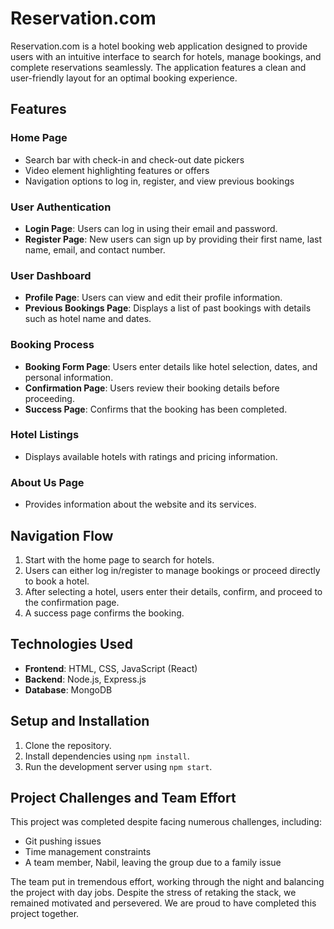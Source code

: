 # Reservation.com

Reservation.com is a hotel booking web application designed to provide users with an intuitive interface to search for hotels, manage bookings, and complete reservations seamlessly. The application features a clean and user-friendly layout for an optimal booking experience.

## Features

### Home Page
- Search bar with check-in and check-out date pickers
- Video element highlighting features or offers
- Navigation options to log in, register, and view previous bookings

### User Authentication
- **Login Page**: Users can log in using their email and password.
- **Register Page**: New users can sign up by providing their first name, last name, email, and contact number.

### User Dashboard
- **Profile Page**: Users can view and edit their profile information.
- **Previous Bookings Page**: Displays a list of past bookings with details such as hotel name and dates.

### Booking Process
- **Booking Form Page**: Users enter details like hotel selection, dates, and personal information.
- **Confirmation Page**: Users review their booking details before proceeding.
- **Success Page**: Confirms that the booking has been completed.

### Hotel Listings
- Displays available hotels with ratings and pricing information.

### About Us Page
- Provides information about the website and its services.

## Navigation Flow
1. Start with the home page to search for hotels.
2. Users can either log in/register to manage bookings or proceed directly to book a hotel.
3. After selecting a hotel, users enter their details, confirm, and proceed to the confirmation page.
4. A success page confirms the booking.

## Technologies Used
- **Frontend**: HTML, CSS, JavaScript (React)
- **Backend**: Node.js, Express.js
- **Database**: MongoDB

## Setup and Installation
1. Clone the repository.
2. Install dependencies using `npm install`.
3. Run the development server using `npm start`.

## Project Challenges and Team Effort
This project was completed despite facing numerous challenges, including:
- Git pushing issues
- Time management constraints
- A team member, Nabil, leaving the group due to a family issue

The team put in tremendous effort, working through the night and balancing the project with day jobs. Despite the stress of retaking the stack, we remained motivated and persevered. We are proud to have completed this project together.
